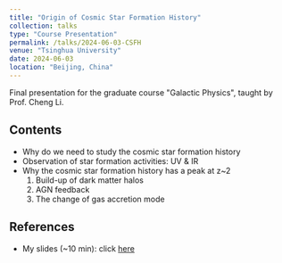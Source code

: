 ```yaml
---
title: "Origin of Cosmic Star Formation History"
collection: talks
type: "Course Presentation"
permalink: /talks/2024-06-03-CSFH
venue: "Tsinghua University"
date: 2024-06-03
location: "Beijing, China"
---
```


Final presentation for the graduate course "Galactic Physics", taught by Prof. Cheng Li.

## Contents

- Why do we need to study the cosmic star formation history
- Observation of star formation activities: UV & IR
- Why the cosmic star formation history has a peak at z~2
  1. Build-up of dark matter halos
  2. AGN feedback
  3. The change of gas accretion mode

## References

- My slides (~10 min): click [here](http://AnningGao.github.io/files/Cosmic_Star_Formation_History.pdf)
